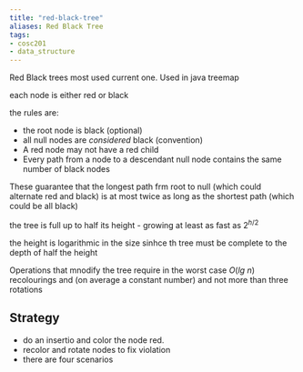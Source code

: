 ```yaml
---
title: "red-black-tree"
aliases: Red Black Tree
tags: 
- cosc201
- data_structure
---
```




Red Black trees
most used current one. Used in java treemap

each node is either red or black

the rules are:
- the root node is black (optional)
- all null nodes are _considered_ black (convention)
- A red node may not have a red child
- Every path from a node to a descendant null node contains the same number of black nodes

These guarantee that the longest path frm root to null (which could alternate red and black) is at most twice as long as the shortest path (which could be all black)

the tree is full up to half its height - growing at least as fast as $2^{h/2}$

the height is logarithmic in the size sinhce th tree must be complete to the depth of half the height

Operations that mnodify the tree require in the worst case $O(lg\ n)$ recolourings and (on average a constant number) and not more than three rotations

## Strategy
- do an insertio and color the node red.
- recolor and rotate nodes to fix violation
- there are four scenarios
